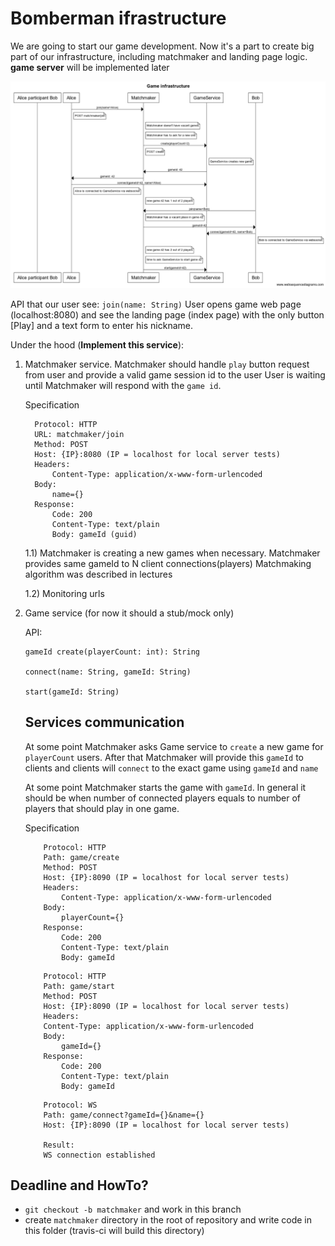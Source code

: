 # Bomberman ifrastructure

We are going to start our game development. 
Now it's a part to create big part of our infrastructure, including matchmaker and landing page logic.
**game server** will be implemented later

![](top_view.png)

API that our user see:
    `join(name: String)`
	User opens game web page (localhost:8080) and see the landing page (index page)
	with the only button [Play] and a text form to enter his nickname.



Under the hood (**Implement this service**):
1. Matchmaker service.
	Matchmaker should handle `play` button request from user and provide a valid game session id to the user
	User is waiting until Matchmaker will respond with the `game id`.  

	Specification  
	  ```
	    Protocol: HTTP
	    URL: matchmaker/join
	    Method: POST
	    Host: {IP}:8080 (IP = localhost for local server tests)
	    Headers:
		    Content-Type: application/x-www-form-urlencoded
	    Body:
		    name={}
	    Response: 
		    Code: 200
		    Сontent-Type: text/plain
		    Body: gameId (guid)
	  ```

	1.1) Matchmaker is creating a new games when necessary.
	Matchmaker provides same gameId to N client connections(players) 
	Matchmaking algorithm was described in lectures  

	1.2) Monitoring urls

2. Game service (for now it should a stub/mock only)

	API:
	```
	gameId create(playerCount: int): String
	
	connect(name: String, gameId: String)

	start(gameId: String)
	```

	## Services communication
	At some point Matchmaker asks Game service to `create` a new game for `playerCount` users.
	After that Matchmaker will provide this `gameId` to clients and clients will
	`connect` to the exact game using `gameId` and `name`

	At some point Matchmaker starts the game with `gameId`.
	In general it should be when number of connected players equals to number of players that should play in one game.

	Specification  
	```
	    Protocol: HTTP
	    Path: game/create
	    Method: POST
	    Host: {IP}:8090 (IP = localhost for local server tests)
	    Headers:
		    Content-Type: application/x-www-form-urlencoded
	    Body:
		    playerCount={}
	    Response: 
		    Code: 200
		    Сontent-Type: text/plain
		    Body: gameId
	```

	```
	    Protocol: HTTP
	    Path: game/start
	    Method: POST
	    Host: {IP}:8090 (IP = localhost for local server tests)
	    Headers:
		Content-Type: application/x-www-form-urlencoded
	    Body:
		    gameId={}
	    Response: 
		    Code: 200
		    Сontent-Type: text/plain
		    Body: gameId
	```

	```
	    Protocol: WS
	    Path: game/connect?gameId={}&name={}
	    Host: {IP}:8090 (IP = localhost for local server tests)

	    Result: 
		WS connection established
	```



## Deadline and HowTo?
- `git checkout -b matchmaker` and work in this branch
- create `matchmaker` directory in the root of repository and write code in this folder (travis-ci will build this directory)


<!---
title Game infrastructure

Alice->Matchmaker: join(name=Alice) 
note right of Alice: POST matchmaker/join 
note right of Matchmaker: Matchmaker doesn't have vacant games 
note right of Matchmaker: Matchmaker has to ask for a new one 
Matchmaker->GameService: create(playerCount=2) 
note right of Matchmaker: POST create 
note right of GameService: GameService creates new game 
GameService->Matchmaker: gameId: 42 
Matchmaker-> Alice: gameId: 42 
Alice-> GameService: connect(gameId=42, name=Alice) 
note right of Alice: Alice is connected to GameService via websocket 
note right of Matchmaker: now game 42 has 1 out of 2 players 
Bob->Matchmaker: join(name=Bob) 
note right of Matchmaker: Matchmaker has a vacant place in game 42 
Matchmaker->Bob: gameId=42 
Bob->GameService: connect(gameId=42, name=Bob) 
note right of Bob: Bob is connected to GameService via websocket
note right of Matchmaker: now game 42 has 2 out of 2 players 
note right of Matchmaker: time to ask GameService to start game 42 
Matchmaker->GameService: start(gameId=42)
-->
